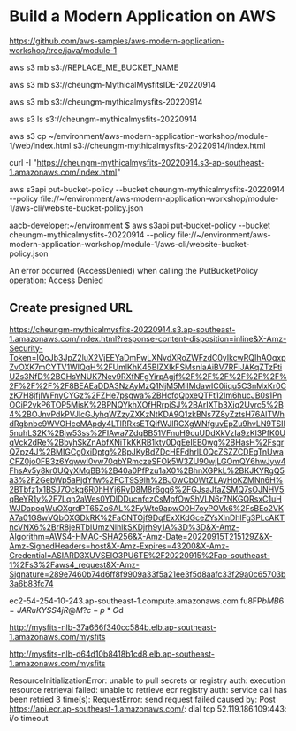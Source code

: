 
#  Build a Modern Application on AWS

https://github.com/aws-samples/aws-modern-application-workshop/tree/java/module-1

 aws s3 mb s3://REPLACE_ME_BUCKET_NAME
  
  aws s3 mb s3://cheungm-MythicalMysfitsIDE-20220914
  
  aws s3 mb s3://cheungm-mythicalmysfits-20220914
  
  aws s3 ls s3://cheungm-mythicalmysfits-20220914
  
  aws s3 cp ~/environment/aws-modern-application-workshop/module-1/web/index.html s3://cheungm-mythicalmysfits-20220914/index.html
  
    
  curl -I "https://cheungm-mythicalmysfits-20220914.s3-ap-southeast-1.amazonaws.com/index.html"
  
  aws s3api put-bucket-policy --bucket cheungm-mythicalmysfits-20220914 --policy file://~/environment/aws-modern-application-workshop/module-1/aws-cli/website-bucket-policy.json


aacb-developer:~/environment $   aws s3api put-bucket-policy --bucket cheungm-mythicalmysfits-20220914 --policy file://~/environment/aws-modern-application-workshop/module-1/aws-cli/website-bucket-policy.json

An error occurred (AccessDenied) when calling the PutBucketPolicy operation: Access Denied


## Create presigned URL
https://cheungm-mythicalmysfits-20220914.s3.ap-southeast-1.amazonaws.com/index.html?response-content-disposition=inline&X-Amz-Security-Token=IQoJb3JpZ2luX2VjEEYaDmFwLXNvdXRoZWFzdC0yIkcwRQIhAOqxpZvOXK7mCYTV1WIQqH%2FUmlKhK45BlZXIkFSMsnlaAiBV7RFiJAKqZTzFtiUZs3NfD%2BCHsYNUK7Nev9RXfNFgYirpAgjf%2F%2F%2F%2F%2F%2F%2F%2F%2F%2F8BEAEaDDA3NzAyMzQ1NjM5MiIMdawIC0iiqu5C3nMxKr0CzK7H8jfjIWFnyCYGz%2FZHe7psgwa%2BHcfqQpxeQTFt12Im6hucJB0s1PnOCiP2vkP6TOP5MisK%2BPNQYkhXOfHRrpiSJ%2BArIXTb3Xjq2Uvrc5%2B4%2BOJnvPdkPVJlcGJyhqWZzyZXKzNtKDA9Q1zkBNs7Z8yZztsH76AlTWhdRgbnbc9WVOHceMApdy4LTlRRxsETQifWJlRCXgWNfguvEpZu9hvLN9TSII5nuhLS2K%2Bjw53ss%2FIAwa7ZdqBB51VFnuH9cuUDdXkVzIa9zKl3PfK0UqVck2dRe%2BbyhSkZnAbfXNiTkKKRB1kty0DgEeIEB0wg%2BHasH%2FsgrQZpz4J%2BMIGCg0xiDptg%2BpJKyBdZDcHEFdhrlL0QcZSZZCDEgTnUwaCFZ0jo0FB3z6YqwwI0vw70qbYRmczeSFOk5W3ZU90wjLGOmQY6hwJyw4FhsAv5y8kr0UQyXMqBB%2B40a0PfPzu1aX0%2BhnXGPkL%2BKJKYRgQ5a3%2F2GebWp5aPjdYfw%2FCT9S9lh%2BJ0wCb0WtZLAyHoKZMNn6H%2BTbfz1x1BSJ7Ockg6R0hHYj6RyD8M8r6qg6%2FGJsaJfaZSMQ7sOJNHV5qBeYR1y%2F7Lqn2aWes0YDIDDucnfczCsMpfOwShVLN6r7NKGQRsxC1uHWJDapoqWuOXgrdPT65Zo6AL%2FyWte9apwO0H7oyPOVk6%2FsBEo2VKA7a01G8wVQbOXGDkRK%2FaCNTOjf9DqfExXKdGceZYsXlnDhlFg3PLcAKTncVNX6%2BrR8jeRTbIUmzNlhlkSKDjrh9y1A%3D%3D&X-Amz-Algorithm=AWS4-HMAC-SHA256&X-Amz-Date=20220915T215129Z&X-Amz-SignedHeaders=host&X-Amz-Expires=43200&X-Amz-Credential=ASIARD3XUVSEIO3PU6TE%2F20220915%2Fap-southeast-1%2Fs3%2Faws4_request&X-Amz-Signature=289e7460b74d6ff8f9909a33f5a21ee3f5d8aafc33f29a0c65703b3a6b83fc74


ec2-54-254-10-243.ap-southeast-1.compute.amazonaws.com
fu8FP$bMB6=JARuKYSS4jR@M?c-p*O$d


http://mysfits-nlb-37a666f340cc584b.elb.ap-southeast-1.amazonaws.com/mysfits

http://mysfits-nlb-d64d10b8418b1cd8.elb.ap-southeast-1.amazonaws.com/mysfits

ResourceInitializationError: unable to pull secrets or registry auth: execution resource retrieval failed: unable to retrieve ecr registry auth: service call has been retried 3 time(s): RequestError: send request failed caused by: Post https://api.ecr.ap-southeast-1.amazonaws.com/: dial tcp 52.119.186.109:443: i/o timeout
